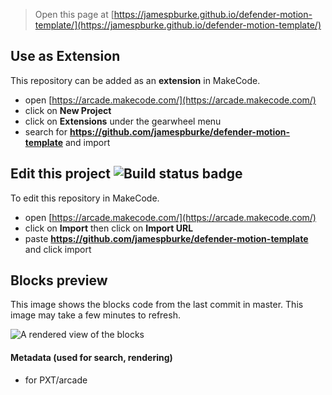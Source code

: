  


> Open this page at [https://jamespburke.github.io/defender-motion-template/](https://jamespburke.github.io/defender-motion-template/)

## Use as Extension

This repository can be added as an **extension** in MakeCode.

* open [https://arcade.makecode.com/](https://arcade.makecode.com/)
* click on **New Project**
* click on **Extensions** under the gearwheel menu
* search for **https://github.com/jamespburke/defender-motion-template** and import

## Edit this project ![Build status badge](https://github.com/jamespburke/defender-motion-template/workflows/MakeCode/badge.svg)

To edit this repository in MakeCode.

* open [https://arcade.makecode.com/](https://arcade.makecode.com/)
* click on **Import** then click on **Import URL**
* paste **https://github.com/jamespburke/defender-motion-template** and click import

## Blocks preview

This image shows the blocks code from the last commit in master.
This image may take a few minutes to refresh.

![A rendered view of the blocks](https://github.com/jamespburke/defender-motion-template/raw/master/.github/makecode/blocks.png)

#### Metadata (used for search, rendering)

* for PXT/arcade
<script src="https://makecode.com/gh-pages-embed.js"></script><script>makeCodeRender("{{ site.makecode.home_url }}", "{{ site.github.owner_name }}/{{ site.github.repository_name }}");</script>
